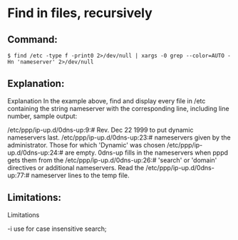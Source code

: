 # Find in files, recursively

## Command:
```
$ find /etc -type f -print0 2>/dev/null | xargs -0 grep --color=AUTO -Hn 'nameserver' 2>/dev/null
```

## Explanation:
Explanation
In the example above, find and display every file in /etc containing the string nameserver with the corresponding line, including line number, sample output:

/etc/ppp/ip-up.d/0dns-up:9:# Rev. Dec 22 1999 to put dynamic nameservers last.
/etc/ppp/ip-up.d/0dns-up:23:# nameservers given by the administrator.  Those for which 'Dynamic' was chosen
/etc/ppp/ip-up.d/0dns-up:24:# are empty.  0dns-up fills in the nameservers when pppd gets them from the
/etc/ppp/ip-up.d/0dns-up:26:# 'search' or 'domain' directives or additional nameservers.  Read the 
/etc/ppp/ip-up.d/0dns-up:77:# nameserver lines to the temp file.

## Limitations:
Limitations

-i use for case insensitive search;


